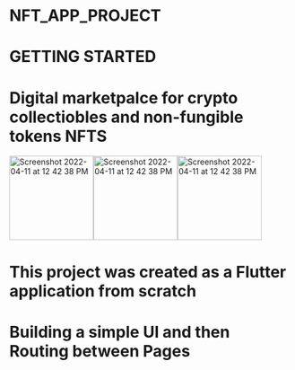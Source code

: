# NFT_APP_PROJECT

# GETTING STARTED

# Digital marketpalce for crypto collectiobles and non-fungible tokens NFTS

<img width="150" alt="Screenshot 2022-04-11 at 12 42 38 PM" src="https://user-images.githubusercontent.com/98413109/204063530-4bb61138-f97d-43ea-a846-d9c8ca7c79a6.png"><img width="150" alt="Screenshot 2022-04-11 at 12 42 38 PM" src="https://user-images.githubusercontent.com/98413109/204063707-cc9eb7c2-4af5-4467-b793-4f95f12760d9.png"><img width="150" alt="Screenshot 2022-04-11 at 12 42 38 PM" src="https://user images.githubusercontent.com/98413109/204063709-0f5c7051-4224-4809-bb2e-010c749a7065.png">






# This project was created as a Flutter application from scratch 
# Building a simple UI and then Routing between Pages
